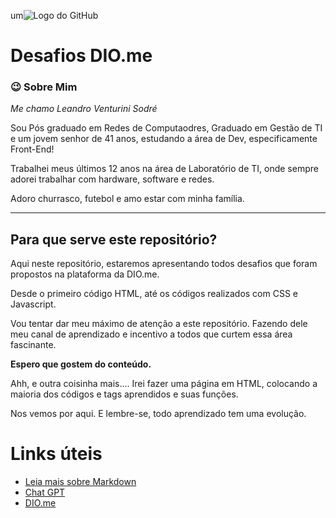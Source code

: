 um![Logo do GitHub](https://github.githubassets.com/images/modules/logos_page/GitHub-Mark.png)

# Desafios DIO.me


### 😉 Sobre Mim 

*Me chamo Leandro Venturini Sodré*

Sou Pós graduado em Redes de Computaodres, Graduado em Gestão de TI e um jovem senhor de 41 anos, estudando a área de Dev, especificamente Front-End!

Trabalhei meus últimos 12 anos na área de Laboratório de TI, onde sempre adorei trabalhar com hardware, software e redes. 

Adoro churrasco, futebol e amo estar com minha família.

----

## Para que serve este repositório?

Aqui neste repositório, estaremos apresentando todos desafios que foram propostos na plataforma da DIO.me. 

Desde o primeiro código HTML, até os códigos realizados com CSS e Javascript. 

Vou tentar dar meu máximo de atenção a este repositório. Fazendo dele meu canal de aprendizado e incentivo a todos que curtem essa área fascinante. 

**Espero que gostem do conteúdo.**

Ahh, e outra coisinha mais.... Irei fazer uma página em HTML, colocando a maioria dos códigos e tags aprendidos e suas funções.

Nos vemos por aqui. 
E lembre-se, todo aprendizado tem uma evolução.

# Links úteis

- [Leia mais sobre Markdown](https://www.markdownguide.org)
- [Chat GPT](https://chatgpt.com/)
- [DIO.me](https://www.dio.me/)


